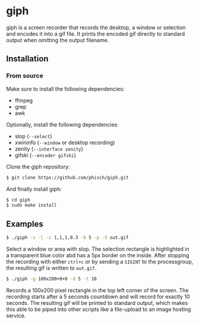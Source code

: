# giph
giph is a screen recorder that records the desktop, a window or selection and encodes it into a gif file. It prints the encoded gif directly to standard output when omitting the output filename.

## Installation

### From source

Make sure to install the following dependencies:

 - ffmpeg
 - grep
 - awk

Optionally, install the following dependencies:
 - slop (`--select`)
 - xwininfo (`--window` or desktop recording)
 - zenity (`--interface zenity`)
 - gifski (`--encoder gifski`)

Clone the giph repository:

```bash
$ git clone https://github.com/phisch/giph.git
```

And finally install giph:

```bash
$ cd giph
$ sudo make install
```

## Examples

```bash
$ ./giph -s -l -c 1,1,1,0.3 -b 5 -p -5 out.gif 
```
Select a window or area with slop. The selection rectangle is highlighted in a transparent blue color abd has a 5px border on the inside. After stopping the recording with either `ctrl+c` or by sending a `SIGINT` to the processgroup, the resulting gif is written to `out.gif`.


```bash
$ ./giph -g 100x200+0+0 -d 5 -t 10
```
Records a 100x200 pixel rectangle in the top left corner of the screen. The recording starts after a 5 seconds countdown and will record for exactly 10 seconds. The resulting gif will be printed to standard output, which makes this able to be piped into other scripts like a file-upload to an image hosting service.
